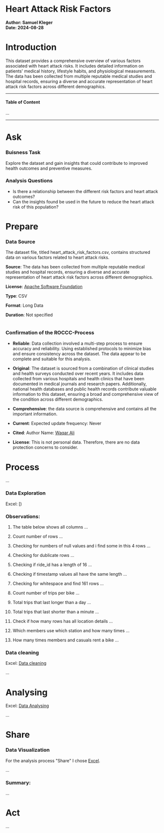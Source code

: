 <h1>Heart Attack Risk Factors</h1> 

**Author: Samuel Kleger**  
**Date: 2024-08-28**


# **Introduction**

This dataset provides a comprehensive overview of various factors associated with heart attack risks. It includes detailed information on patients' medical history, lifestyle habits, and physiological measurements. The data has been collected from multiple reputable medical studies and hospital records, ensuring a diverse and accurate representation of heart attack risk factors across different demographics.

---

#### Table of Content

...

---

# **Ask**

### **Buisness Task**

Explore the dataset and gain insights that could contribute to improved health outcomes and preventive measures.

### **Analysis Questions**

- Is there a relationship between the different risk factors and heart attack outcomes?
- Can the insights found be used in the future to reduce the heart attack risk of this population?

# **Prepare**


### **Data Source**

The dataset file, titled heart_attack_risk_factors.csv, contains structured data on various factors related to heart attack risks. 

**Source**: The data has been collected from multiple reputable medical studies and hospital records, ensuring a diverse and accurate representation of heart attack risk factors across different demographics.

**License**: [Apache Software Foundation](https://www.apache.org/licenses/LICENSE-2.0)

**Type**: CSV

**Format**: Long Data

**Duration**: Not specified

<div style="margin-bottom: 40px;">

</div>

### **Confirmation of the ROCCC-Process**

* **Reliable**: Data collection involved a multi-step process to ensure accuracy and reliability. Using established protocols to minimize bias and ensure consistency across the dataset. The data appear to be complete and suitable for this analysis.

* **Original**: The dataset is sourced from a combination of clinical studies and health surveys conducted over recent years. It includes data collected from various hospitals and health clinics that have been documented in medical journals and research papers. Additionally, national health databases and public health records contribute valuable information to this dataset, ensuring a broad and comprehensive view of the condition across different demographics.

* **Comprehensive**: the data source is comprehensive and contains all the important information.

* **Current**: Expected update frequency: Never

* **Cited**: Author Name: [Waqar Ali](https://www.kaggle.com/datasets/waqi786/heart-attack-dataset/data)

* **License**: This is not personal data. Therefore, there are no data protection concerns to consider.

<div style="margin-bottom: 40px;">

</div>

# **Process**

...

### Data Exploration
Excel: [)  

### Observations:

1. The table below shows all columns
...

2. Count number of rows
...

3. Checking for numbers of null values and i find some in this 4 rows
...

4. Checking for dublicate rows
...

5. Checking if ride_id has a length of 16
...

6. Checking if timestamp values all have the same length
...

7. Checking for whitespace and find 161 rows
...

8. Count number of trips per bike
...

9. Total trips that last longer than a day
...

10. Total trips that last shorter than a minute
...

11. Check if how many rows has all location details
...

12. Which members use which station and how many times
...

13. How many times members and casuals rent a bike
...

### Data cleaning

Excel: [Data cleaning]()

...

# **Analysing**

Excel: [Data Analysing]()

...

# **Share**

### Data Visualization 

For the analysis process "Share" I chose [Excel]().

...

### Summary:

...

# **Act**

...
